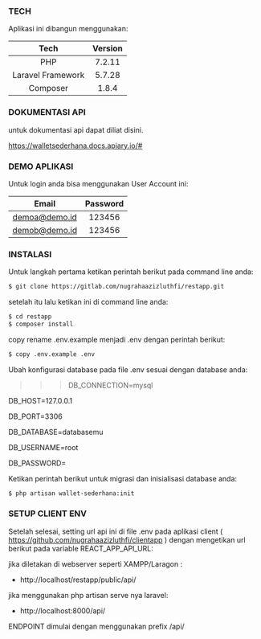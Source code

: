 ### TECH

Aplikasi ini dibangun menggunakan:

|       Tech        | Version |
| :---------------: | :-----: |
|        PHP        | 7.2.11  |
| Laravel Framework | 5.7.28  |
|     Composer      |  1.8.4  |

### DOKUMENTASI API

untuk dokumentasi api dapat diliat disini.

https://walletsederhana.docs.apiary.io/#

### DEMO APLIKASI

Untuk login anda bisa menggunakan User Account ini:

|     Email     | Password |
| :-----------: | :------: |
| demoa@demo.id |  123456  |
| demob@demo.id |  123456  |

### INSTALASI

Untuk langkah pertama ketikan perintah berikut pada command line anda:

```sh
$ git clone https://gitlab.com/nugrahaazizluthfi/restapp.git
```

setelah itu lalu ketikan ini di command line anda:

```sh
$ cd restapp
$ composer install
```

copy rename .env.example menjadi .env dengan perintah berikut:

```sh
$ copy .env.example .env
```

Ubah konfigurasi database pada file .env sesuai dengan database anda:

> > > DB_CONNECTION=mysql

DB_HOST=127.0.0.1

DB_PORT=3306

DB_DATABASE=databasemu

DB_USERNAME=root

DB_PASSWORD=

> > >

Ketikan perintah berikut untuk migrasi dan inisialisasi database anda:

```sh
$ php artisan wallet-sederhana:init
```

### SETUP CLIENT ENV

Setelah selesai, setting url api ini di file .env pada aplikasi client ( https://github.com/nugrahaazizluthfi/clientapp ) dengan mengetikan url berikut pada variable REACT_APP_API_URL:

jika diletakan di webserver seperti XAMPP/Laragon :

-   http://localhost/restapp/public/api/

jika menggunakan php artisan serve nya laravel:

-   http://localhost:8000/api/

ENDPOINT dimulai dengan menggunakan prefix /api/
